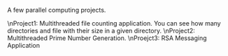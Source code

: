 A few parallel computing projects.

\nProject1: Multithreaded file counting application.  You can see how many directories and file with their size in a given directory.
\nProject2: Multithreaded Prime Number Generation.
\nProejct3: RSA Messaging Application
